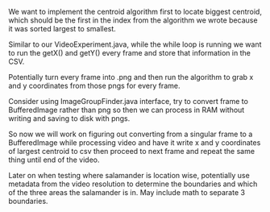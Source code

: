 We want to implement the centroid algorithm first to locate biggest centroid, which should be the first in the index from the algorithm we wrote because it was sorted largest to smallest.

Similar to our VideoExperiment.java, while the while loop is running we want to run the getX() and getY() every frame and store that information in the CSV. 

Potentially turn every frame into .png and then run the algorithm to grab x and y coordinates from those pngs for every frame.

Consider using ImageGroupFinder.java interface, try to convert frame to BufferedImage rather than png so then we can process in RAM without writing and saving to disk with pngs. 

So now we will work on figuring out converting from a singular frame to a BufferedImage while processing video and have it write x and y coordinates of largest centroid to csv then proceed to next frame and repeat the same thing until end of the video.

Later on when testing where salamander is location wise, potentially use metadata from the video resolution to determine the boundaries and which of the three areas the salamander is in. May include math to separate 3 boundaries.